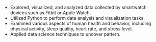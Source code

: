 - Explored, visualized, and analyzed data collected by smartwatch devices such as Fitbit or Apple 
Watch.
- Utilized Python to perform data analysis and visualization tasks.
- Examined various aspects of human health and behavior, including physical activity, sleep quality, 
heart rate, and stress level.
- Applied data science techniques to uncover pattern.
